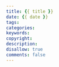 ```yaml
---
title: {{ title }}
date: {{ date }}
tags:
categories:
keywords:
copyright:
description:
disallow: true
comments: false
---
```


